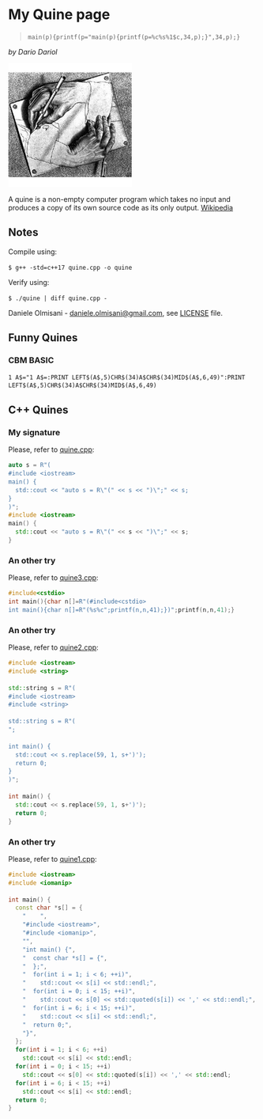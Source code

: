 # My Quine page

 > `main(p){printf(p="main(p){printf(p=%c%s%1$c,34,p);}",34,p);}`
 
_by Dario Dariol_

![hands](hands.jpg)

A quine is a non-empty computer program which takes no input and produces a copy of its own source code as its only output. [Wikipedia](https://en.wikipedia.org/wiki/Quine_%28computing%29)

## Notes
Compile using: 

`$ g++ -std=c++17 quine.cpp -o quine`

Verify using: 

`$ ./quine | diff quine.cpp -`

Daniele Olmisani - <daniele.olmisani@gmail.com>, see [LICENSE](LICENSE) file.

## Funny Quines

### CBM BASIC

```shell
1 A$="1 A$=:PRINT LEFT$(A$,5)CHR$(34)A$CHR$(34)MID$(A$,6,49)":PRINT LEFT$(A$,5)CHR$(34)A$CHR$(34)MID$(A$,6,49)
```

## C++ Quines 

### My signature 

Please, refer to [quine.cpp](quine.cpp):

```c++
auto s = R"(
#include <iostream>
main() {
  std::cout << "auto s = R\"(" << s << ")\";" << s;
}
)";
#include <iostream>
main() {
  std::cout << "auto s = R\"(" << s << ")\";" << s;
}

```

### An other try 

Please, refer to [quine3.cpp](quine3.cpp):

```c++
#include<cstdio>
int main(){char n[]=R"(#include<cstdio>
int main(){char n[]=R"(%s%c";printf(n,n,41);})";printf(n,n,41);}
```

### An other try 

Please, refer to [quine2.cpp](quine2.cpp):

```c++
#include <iostream>
#include <string>

std::string s = R"(
#include <iostream>
#include <string>

std::string s = R"(
";

int main() {
  std::cout << s.replace(59, 1, s+')');
  return 0;
}
)";

int main() {
  std::cout << s.replace(59, 1, s+')');
  return 0;
}

```

### An other try 

Please, refer to [quine1.cpp](quine1.cpp):

```c++
#include <iostream>
#include <iomanip>

int main() {
  const char *s[] = {
    "    ",
    "#include <iostream>",
    "#include <iomanip>",
    "",
    "int main() {",
    "  const char *s[] = {",
    "  };",
    "  for(int i = 1; i < 6; ++i)",
    "    std::cout << s[i] << std::endl;",
    "  for(int i = 0; i < 15; ++i)",
    "    std::cout << s[0] << std::quoted(s[i]) << ',' << std::endl;",
    "  for(int i = 6; i < 15; ++i)",
    "    std::cout << s[i] << std::endl;",
    "  return 0;",
    "}",
  };
  for(int i = 1; i < 6; ++i)
    std::cout << s[i] << std::endl;
  for(int i = 0; i < 15; ++i)
    std::cout << s[0] << std::quoted(s[i]) << ',' << std::endl;
  for(int i = 6; i < 15; ++i)
    std::cout << s[i] << std::endl;
  return 0;
}

```
